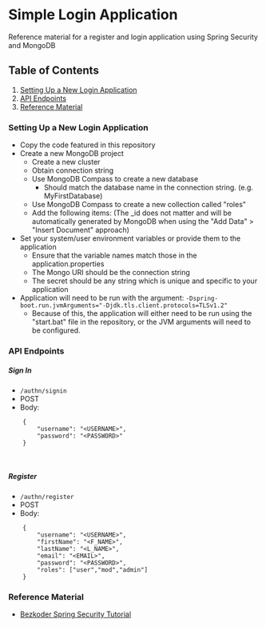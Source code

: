 # Simple Login Application
Reference material for a register and login application using Spring Security and MongoDB

## Table of Contents
1. [Setting Up a New Login Application](#setting-up-a-new-login-application)
2. [API Endpoints](#api-endpoints)
3. [Reference Material](#reference-material)

### Setting Up a New Login Application
- Copy the code featured in this repository
- Create a new MongoDB project
  - Create a new cluster
  - Obtain connection string
  - Use MongoDB Compass to create a new database
    - Should match the database name in the connection string. (e.g. MyFirstDatabase)
  - Use MongoDB Compass to create a new collection called "roles"
  - Add the following items: (The _id does not matter and will be automatically generated by MongoDB when using the "Add Data" > "Insert Document" approach)
- Set your system/user environment variables or provide them to the application
  - Ensure that the variable names match those in the application.properties
  - The Mongo URI should be the connection string
  - The secret should be any string which is unique and specific to your application
- Application will need to be run with the argument: `-Dspring-boot.run.jvmArguments="-Djdk.tls.client.protocols=TLSv1.2"`
  - Because of this, the application will either need to be run using the "start.bat" file in the repository, or the JVM arguments will need to be configured.
    
### API Endpoints
##### Sign In 
- `/authn/signin`
- POST
- Body: 
```
    {
        "username": "<USERNAME>",
        "password": "<PASSWORD>"
    }
```
<br>

##### Register
- `/authn/register`
- POST
- Body: 
```
    {
        "username": "<USERNAME>",
        "firstName": "<F_NAME>",
        "lastName": "<L_NAME>",
        "email": "<EMAIL>",
        "password": "<PASSWORD>",
        "roles": ["user","mod","admin"]
    }
```

### Reference Material
- [Bezkoder Spring Security Tutorial](https://www.bezkoder.com/spring-boot-jwt-auth-mongodb/)
